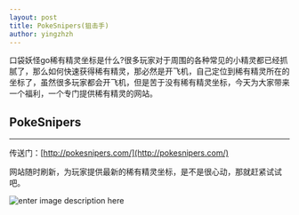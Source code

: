 ```yaml
---
layout: post
title: PokeSnipers(狙击手)
author: yingzhzh
---
```


口袋妖怪go稀有精灵坐标是什么?很多玩家对于周围的各种常见的小精灵都已经抓腻了，那么如何快速获得稀有精灵，那必然是开飞机，自己定位到稀有精灵所在的坐标了，虽然很多玩家都会开飞机，但是苦于没有稀有精灵坐标，今天为大家带来一个福利，一个专门提供稀有精灵的网站。


## PokeSnipers
-----

传送门：[http://pokesnipers.com/](http://pokesnipers.com/)

网站随时刷新，为玩家提供最新的稀有精灵坐标，是不是很心动，那就赶紧试试吧。

![enter image description here](http://ww4.sinaimg.cn/large/76aacbf5gw1f6eblqccwmj21710no42g.jpg)
